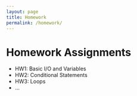```yaml
---
layout: page
title: Homework
permalink: /homework/
---
```


# Homework Assignments

- HW1: Basic I/O and Variables
- HW2: Conditional Statements
- HW3: Loops
- ...